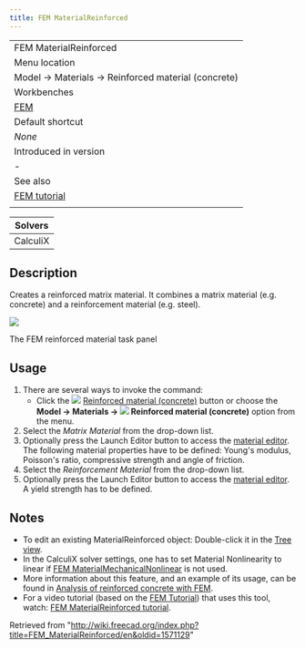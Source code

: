 ```yaml
---
title: FEM MaterialReinforced
---
```


|                                                    |
| -------------------------------------------------- |
| FEM MaterialReinforced                             |
| Menu location                                      |
| Model → Materials → Reinforced material (concrete) |
| Workbenches                                        |
| [FEM](/FEM_Workbench "FEM Workbench")              |
| Default shortcut                                   |
| _None_                                             |
| Introduced in version                              |
| -                                                  |
| See also                                           |
| [FEM tutorial](/FEM_tutorial "FEM tutorial")       |
|                                                    |

| Solvers  |
| -------- |
| CalculiX |

## Description

Creates a reinforced matrix material. It combines a matrix material (e.g. concrete) and a reinforcement material (e.g. steel).

![](/images/FEM_reinforced_material_task_panel.PNG)

The FEM reinforced material task panel

## Usage

1. There are several ways to invoke the command:
   - Click the ![](/images/FEM_MaterialReinforced.svg) [Reinforced material (concrete)](/FEM_MaterialReinforced "FEM MaterialReinforced") button or choose the **Model → Materials → ![](/images/FEM_MaterialReinforced.svg) Reinforced material (concrete)‏‎** option from the menu.
2. Select the _Matrix Material_ from the drop-down list.
3. Optionally press the Launch Editor button to access the [material editor](/Material_Edit "Material Edit"). The following material properties have to be defined: Young's modulus, Poisson's ratio, compressive strength and angle of friction.
4. Select the _Reinforcement Material_ from the drop-down list.
5. Optionally press the Launch Editor button to access the [material editor](/Material_Edit "Material Edit"). A yield strength has to be defined.

## Notes

- To edit an existing MaterialReinforced object: Double-click it in the [Tree view](/Tree_view "Tree view").
- In the CalculiX solver settings, one has to set Material Nonlinearity to linear if [FEM MaterialMechanicalNonlinear](/FEM_MaterialMechanicalNonlinear "FEM MaterialMechanicalNonlinear") is not used.
- More information about this feature, and an example of its usage, can be found in [Analysis of reinforced concrete with FEM](/Analysis_of_reinforced_concrete_with_FEM "Analysis of reinforced concrete with FEM").
- For a video tutorial (based on the [FEM Tutorial](/FEM_tutorial "FEM tutorial")) that uses this tool, watch: [FEM MaterialReinforced tutorial](https://www.youtube.com/watch?v=SZTIqhfCSVc).

Retrieved from "<http://wiki.freecad.org/index.php?title=FEM_MaterialReinforced/en&oldid=1571129>"

